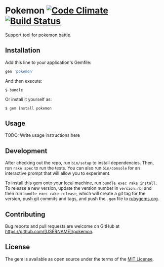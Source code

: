 # Pokemon [![Code Climate](https://codeclimate.com/github/kadoppe/pokemon/badges/gpa.svg)](https://codeclimate.com/github/kadoppe/pokemon) [![Build Status](https://travis-ci.org/kadoppe/pokemon.svg?branch=master)](https://travis-ci.org/kadoppe/pokemon)

Support tool for pokemon battle.

## Installation

Add this line to your application's Gemfile:

```ruby
gem 'pokemon'
```

And then execute:

    $ bundle

Or install it yourself as:

    $ gem install pokemon

## Usage

TODO: Write usage instructions here

## Development

After checking out the repo, run `bin/setup` to install dependencies. Then, run `rake spec` to run the tests. You can also run `bin/console` for an interactive prompt that will allow you to experiment.

To install this gem onto your local machine, run `bundle exec rake install`. To release a new version, update the version number in `version.rb`, and then run `bundle exec rake release`, which will create a git tag for the version, push git commits and tags, and push the `.gem` file to [rubygems.org](https://rubygems.org).

## Contributing

Bug reports and pull requests are welcome on GitHub at https://github.com/[USERNAME]/pokemon.


## License

The gem is available as open source under the terms of the [MIT License](http://opensource.org/licenses/MIT).

